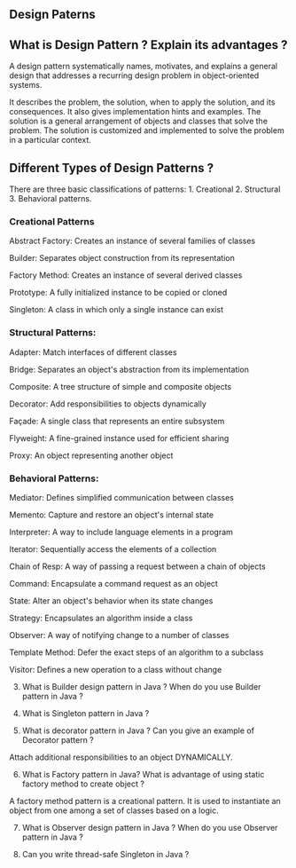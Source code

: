 ## Design Paterns

## What is Design Pattern ? Explain its advantages ?

A design pattern systematically names, motivates, and explains a general design that addresses a recurring design problem in object-oriented systems. 

It describes the problem, the solution, when to apply the solution, and its consequences. It also gives implementation hints and examples. The solution is a general arrangement of objects and classes that solve the problem. The solution is customized and implemented to solve the problem in a particular context. 

## Different Types of Design Patterns ?

There are three basic classifications of patterns: 
	1. Creational 
	2. Structural
	3. Behavioral patterns.

### Creational Patterns
Abstract Factory: 
	Creates an instance of several families of classes 

Builder: 
	Separates object construction from its representation 

Factory Method: 
	Creates an instance of several derived classes 

Prototype: 
	A fully initialized instance to be copied or cloned 

Singleton: 
	A class in which only a single instance can exist 

### Structural Patterns:

Adapter: 
	Match interfaces of different classes

Bridge: 
	Separates an object's abstraction from its implementation

Composite: 
	A tree structure of simple and composite objects

Decorator: 
	Add responsibilities to objects dynamically

Façade: 
	A single class that represents an entire subsystem

Flyweight: 
	A fine-grained instance used for efficient sharing

Proxy: 
	An object representing another object

### Behavioral Patterns:

Mediator: 
	Defines simplified communication between classes

Memento: 
	Capture and restore an object's internal state 

Interpreter: 
	A way to include language elements in a program

Iterator: 
	Sequentially access the elements of a collection

Chain of Resp: 
	A way of passing a request between a chain of objects

Command: 
	Encapsulate a command request as an object

State: 
	Alter an object's behavior when its state changes

Strategy: 
	Encapsulates an algorithm inside a class

Observer: 
	A way of notifying change to a number of classes

Template Method: 
	Defer the exact steps of an algorithm to a subclass

Visitor: 
	Defines a new operation to a class without change

3. What is Builder design pattern in Java ? When do you use Builder pattern in Java ?

4. What is Singleton pattern in Java ?

5. What is decorator pattern in Java ? Can you give an example of Decorator pattern ?

Attach additional responsibilities to an object DYNAMICALLY.

6. What is Factory pattern in Java? What is advantage of using static factory method to create object ?

A factory method pattern is a creational pattern. It is used to instantiate an object from one among a set of classes based on a logic.

7. What is Observer design pattern in Java ? When do you use Observer pattern in Java ?

8. Can you write thread-safe Singleton in Java ?

